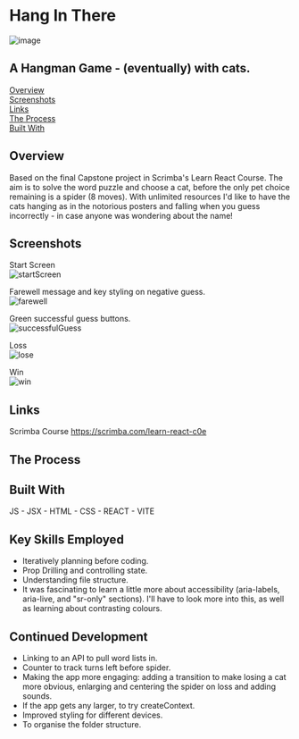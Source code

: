 # Hang In There

![image](https://github.com/user-attachments/assets/aaa0c2d9-a5c7-466c-bf8b-7616f6d76c45)

## A Hangman Game - (eventually) with cats.

[Overview](#overview)\
[Screenshots](#screenshots)\
[Links](#links)\
[The Process](#the-process)\
[Built With](#built-with)


## Overview

Based on the final Capstone project in Scrimba's Learn React Course.
The aim is to solve the word puzzle and choose a cat, before the only pet choice remaining is a spider (8 moves).
With unlimited resources I'd like to have the cats hanging as in the notorious posters and falling when you guess incorrectly - in case anyone was wondering about the name!

## Screenshots

Start Screen\
![startScreen](https://github.com/user-attachments/assets/0b22ac49-0a7a-4b89-9e8b-ed0363666e23)

Farewell message and key styling on negative guess.\
![farewell](https://github.com/user-attachments/assets/d7301775-bbfc-42fc-bb16-f69ce08a0613)

Green successful guess buttons.\
![successfulGuess](https://github.com/user-attachments/assets/09c6e08a-7b57-462c-a93f-d85454ba24d6)

Loss\
![lose](https://github.com/user-attachments/assets/fa55c7fc-ca7d-4527-9ca8-1354e14a2d35)

Win\
![win](https://github.com/user-attachments/assets/6b5445ff-7d1e-4c70-9f65-6c5431b0afe8)


## Links

Scrimba Course
https://scrimba.com/learn-react-c0e

## The Process


## Built With

JS - JSX - HTML - CSS - REACT - VITE

## Key Skills Employed

- Iteratively planning before coding.
- Prop Drilling and controlling state.
- Understanding file structure.
- It was fascinating to learn a little more about accessibility (aria-labels, aria-live, and "sr-only" sections). I'll have to look more into this, as well as learning about contrasting colours.

## Continued Development

- Linking to an API to pull word lists in.
- Counter to track turns left before spider.
- Making the app more engaging: adding a transition to make losing a cat more obvious, enlarging and centering the spider on loss and adding sounds.
- If the app gets any larger, to try createContext.
- Improved styling for different devices. 
- To organise the folder structure.
